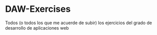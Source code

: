# DAW-Exercises
Todos (o todos los que me acuerde de subir) los ejercicios del grado de desarrollo de aplicaciones web
<!--stackedit_data:
eyJoaXN0b3J5IjpbLTc3ODI1MTA4OV19
-->